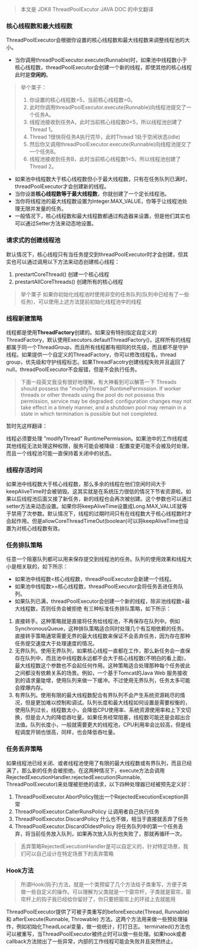 > 本文是 JDK8 ThreadPoolExcutor JAVA DOC 的中文翻译
### 核心线程数和最大线程数

ThreadPoolExecutor会根据你设置的核心线程数和最大线程数来调整线程池的大小。
* 当你调用threadPoolExecutor.execute(Runnable)时，如果池中线程数小于核心线程数，threadPoolExecutor会创建一个新的线程，即使其他的核心线程此时是**空闲的**。<br>

>举个栗子：
> 1. 你设置的核心线程数=5，当前核心线程数=0。
> 2. 此时你调用threadPoolExecutor.execute(Runnable)向线程池提交了一个任务A。
> 3. 线程池接收到任务A，此时当前核心线程数0<5，所以线程池创建了Thread 1。
> 4. Thread 1很快将任务A执行完毕，此时Thread 1处于空闲状态(idle)
> 5. 然后你又调用threadPoolExecutor.execute(Runnable)向线程池提交了一个任务B。
> 6. 线程池接收到任务B，此时当前核心线程数1<5，所以线程池创建了Thread 2。

* 如果池中线程数大于核心线程数但小于最大线程数，只有在任务队列已满时，threadPoolExecutor才会创建新的线程。
* 当你设置**核心线程数等于最大线程数**，你就创建了一个定长线程池。
* 当你将线程池的最大线程数设置为Integer.MAX_VALUE，你等于让线程池处理无限并发量的任务。
* 一般情况下，核心线程数和最大线程数都通过构造器来设置，但是他们其实也可以通过Setter方法来动态地设置。

### 请求式的创建线程池
默认情况下，核心线程只有当任务提交到threadPoolExecutor时才会创建，但其实也可以通过调用以下方法来动态创建核心线程：
1.  prestartCoreThread()  创建一个核心线程
2.  prestartAllCoreThreads() 创建所有的核心线程

> 举个栗子
 如果你初始化线程池时使用非空的任务队列(队列中已经有了一些任务)，可以使用上述方法提前初始化线程池中的线程

### 线程新建策略
线程都是使用**ThreadFactory**创建的。如果没有特别指定自定义的ThreadFactory，默认使用Executors.defaultThreadFactory()，这样所有的线程都属于同一个ThreadGroup，而且所有线程都有相同的优先级，而且都不是守护线程。如果提供一个自定义的ThreadFactory，你可以修改线程名，thread group，优先级和守护线程标志。如果ThreadFacotry创建线程失败并且返回了null，threadPoolExecutor不会报错，但是不会执行任务。
> 下面一段英文我没有很好地理解，有大神看到可以解答一下
Threads should possess the "modifyThread" RuntimePermission. If worker threads or other threads using the pool do not possess this permission, service may be degraded: configuration changes may not take effect in a timely manner, and a shutdown pool may remain in a state in which termination is possible but not completed.

暂时先这样翻译：

线程必须要处理 "modifyThread" RuntimePermission。如果池中的工作线程或其他线程无法处理这种权限，服务可能会被降级：配置变更可能不会被及时处理，而且一个线程池可能一直保持着关闭中的状态。

### 线程存活时间
如果池中线程数大于核心线程数，那么多余的线程在他们空闲时间大于keepAliveTime时会被销毁。这其实就是在系统压力很低的情况下节省资源啦。如果以后线程池后面又接了新任务，新的线程也会再次被创建。这个参数也可以通过setter方法来动态设置。如果你将keepAliveTime设置成Long.MAX_VALUE就等于禁用了次参数。默认情况下，线程的过期时间只有在线程数大于核心线程数时才会起作用。但是allowCoreThreadTimeOut(boolean)可以将keepAliveTime也设置为对核心线程数有效。

### 任务排队策略
任意一个阻塞队列都可以用来保存提交到线程池的任务。队列的使用效果和线程大小是相关联的，如下所示：
* 如果池中线程数<核心线程数，threadPoolExecutor会新建一个线程。
* 如果池中线程数>=核心线程数，threadPoolExecutor会将任务丢进任务队列。
* 如果队列已满，threadPoolExecutor会创建一个新的线程，除非池线程数=最大线程数，否则任务会被拒绝
有三种标准任务排队策略，如下所示：

1. 直接转手。这种策略就是直接将任务给线程池，不再保存在队列中。例如SynchronousQueue，这种排队策略适合同时处理几个有互相依赖的任务。直接转手策略通常需要无界的最大线程数来保证不会丢弃任务，因为存在那种任务提交速度大于处理速度的情况。
2. 无界队列。使用无界队列，如果核心线程一直都在工作，那么新任务会一直保存在队列中，而且池中线程数永远都不会大于核心线程数(不明白的看上面)，最大线程数这个参数也不会起任何作用。这种策略适合处理那种每个任务彼此之间都没有依赖关系的场景。例如，一个基于Tomcat的Java Web 服务接收到的请求量陡增，使用队列来做一下缓冲。不过使用无界队列，任务太多可能会撑爆内存。
3. 有界队列。使用有限的最大线程数配合有界队列不会产生系统资源耗尽的情况，但是更加难以控制和调试。队列长度和最大线程如何设置是需要权衡的，使用队列过长，线程数太小，会降低CPU使用率、系统资源使用率和上下文切换，但是会人为的降低吞吐量。如果任务经常阻塞，线程数可能还是会超出合法值。队列长度小，一般就需要更大的线程池，CPU利用率会比较高，但是线程调度开销也很高，同样，也会降低吞吐量。


### 任务丢弃策略
如果线程池已经关闭、或者线程池使用了有限的最大线程数或有界队列，而且已经满了，那么新的任务会被拒绝。在这两种情况下，execute方法会调用RejectedExecutionHandler.rejectedExecution(Runnable, ThreadPoolExecutor)来处理被拒绝的请求，以下四种处理器已经被预先定义好：
1. ThreadPoolExecutor.AbortPolicy抛出一个RejectedExecutionException异常
2. ThreadPoolExecutor.CallerRunsPolicy 让调用者自己执行任务
3. ThreadPoolExecutor.DiscardPolicy 什么也不做，相当于直接就丢弃了任务
4.  ThreadPoolExecutor.DiscardOldestPolicy 将任务队列中的第一个任务丢弃，将当前任务放入队列，如果再次放入队列也失败了，那就再循环一次。

> 丢弃策略RejectedExecutionHandler是可以自定义的，针对特定场景，我们可以自己设计在特定场景下的丢弃策略

### Hook方法
> 所谓Hook(钩子)方法，就是一个类预留了几个方法给子类重写，方便子类做一些自定义的操作。可以理解为父类就是一个窗帘杆，子类就是窗帘，窗帘杆上的钩子我已经给你留好了，你只要把窗帘上的环挂上去就能用

ThreadPoolExecutor提供了可被子类重写的beforeExecute(Thread, Runnable) 和 afterExecute(Runnable, Throwable) 方法。这两个方法用来做一些预处理操作，例如初始化TheadLocal变量，做一些统计，打打日志。
terminated()方法也可以被重写，当ThreadPoolExecutor被终止时可以做一些处理。如果hook或者callback方法抛出了一些异常，内部的工作线程可能会失败并且突然终止。


